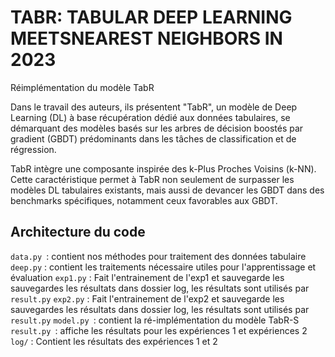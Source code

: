 # TABR: TABULAR DEEP LEARNING MEETSNEAREST NEIGHBORS IN 2023
Réimplémentation du modèle TabR

Dans le travail des auteurs, ils présentent "TabR", un modèle de Deep Learning (DL) à base récupération dédié aux données tabulaires, se démarquant des modèles basés sur les arbres de décision boostés par gradient (GBDT) prédominants dans les tâches de classification et de régression.

TabR intègre une composante inspirée des k-Plus Proches Voisins (k-NN). Cette caractéristique permet à TabR non seulement de surpasser les modèles DL tabulaires existants, mais aussi de devancer les GBDT dans des benchmarks spécifiques, notamment ceux favorables aux GBDT.

## Architecture du code
`data.py `: contient nos méthodes pour traitement des données tabulaire
`deep.py` : contient les traitements nécessaire utiles pour l'apprentissage et évaluation
`exp1.py` : Fait l'entrainement de l'exp1 et sauvegarde les sauvegardes les résultats dans dossier log, les résultats sont  utilisés par `result.py`
`exp2.py` : Fait l'entrainement de l'exp2 et sauvegarde les sauvegardes les résultats dans dossier log, les résultats sont  utilisés par `result.py`
`model.py `: contient la ré-implémentation du modèle TabR-S
`result.py `: affiche les résultats pour les expériences 1 et expériences 2 
`log/` : Contient les résultats des expériences 1 et 2 
